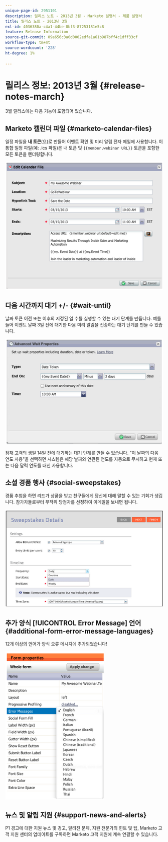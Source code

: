 ```yaml
---
unique-page-id: 2951101
description: 릴리스 노트 - 2013년 3월 - Marketo 설명서 - 제품 설명서
title: 릴리스 노트 - 2013년 3월
exl-id: 4036380a-c4a1-44be-8bf3-87253181e5c8
feature: Release Information
source-git-commit: 09a656c3a0d0002edfa1a61b987bff4c1dff33cf
workflow-type: tm+mt
source-wordcount: '228'
ht-degree: 1%

---
```


# 릴리스 정보: 2013년 3월 {#release-notes-march}

3월 릴리스에는 다음 기능이 포함되어 있습니다.

## Marketo 캘린더 파일 {#marketo-calendar-files}

일정 파일을 **내 토큰**(으)로 만들어 이벤트 확인 및 미리 알림 전자 메일에 사용합니다. 이 통합 일정 파일(예: .ics 파일)은 내 토큰 및 `{{member.webinar URL}}` 토큰을 포함한 모든 토큰을 렌더링합니다.

![](assets/image2014-9-22-15-3a35-3a24.png)

## 다음 시간까지 대기 +/- {#wait-until}

날짜 토큰 이전 또는 이후의 지정된 일 수를 실행할 수 있는 대기 단계를 만듭니다. 예를 들어 이벤트 날짜 3일 전에 대기한 다음 미리 알림을 전송하는 대기 단계를 만들 수 있습니다.

![](assets/image2014-9-22-15-3a35-3a44.png)

잠재 고객의 생일 14일 전에 대기하는 대기 단계를 만들 수 있습니다. &quot;이 날짜의 다음 연도 사용&quot;을 선택하면 시스템은 해당 날짜와 연관된 연도를 자동으로 무시하고 현재 또는 다음 달력 연도를 대신 사용합니다.

## 소셜 경품 행사 {#social-sweepstakes}

경품 추첨을 하면 리드가 상품을 받고 친구들에게 당신에 대해 말할 수 있는 기회가 생깁니다. 참가자들로부터 무작위 당첨자를 선정하여 이메일을 보내면 됩니다.

![](assets/image2014-9-22-15-3a36-3a55.png)

## 추가 양식 [!UICONTROL Error Message] 언어 {#additional-form-error-message-languages}

12개 이상의 언어가 양식 오류 메시지에 추가되었습니다!

![](assets/image2014-9-22-15-3a37-3a25.png)

## 뉴스 및 알림 지원 {#support-news-and-alerts}

P1 경고에 대한 지원 뉴스 및 경고, 알려진 문제, 지원 전문가의 힌트 및 팁, Marketo 고객 지원 센터의 업데이트를 구독하면 Marketo 고객 지원에 계속 연결할 수 있습니다.
